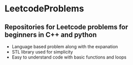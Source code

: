 # LeetcodeProblems
## Repositories for Leetcode problems for beginners in C++ and python

- Language based problem along with the expanation
- STL library used for simplicity
- Easy to understand code with basic functions and loops
